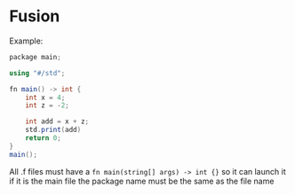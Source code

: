 # Fusion

Example:
```cs
package main;

using "#/std";

fn main() -> int {
    int x = 4;
    int z = -2;

    int add = x + z;
    std.print(add)
    return 0;
}
main();
```

All .f files must have a `fn main(string[] args) -> int {}` so it can launch it if it is the main file
the package name must be the same as the file name